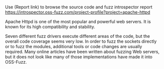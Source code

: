 Use (Report link) to browse the source code and fuzz introspector report https://introspector.oss-fuzz.com/project-profile?project=apache-httpd

Apache Httpd is one of the most popular and powerful web servers.  It is known for its high compatibility and stability.

Seven different fuzz drivers execute different areas of the code, but the overall code coverage seems very low.  In order to fuzz the sockets directly or to fuzz the modules, additional tools or code changes are usually required. Many online articles have been written about fuzzing Web servers, but it does not look like many of those implementations have made it into OSS-Fuzz.
